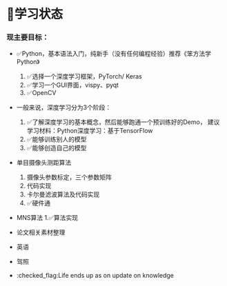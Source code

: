 # :memo:学习状态

### 现主要目标：
- :white_check_mark:Python，基本语法入门，纯新手（没有任何编程经验）推荐《笨方法学Python》
   1. :white_check_mark:选择一个深度学习框架，PyTorch/ Keras
   2. :white_check_mark:学习一个GUI界面，vispy、pyqt
   3. :white_check_mark:OpenCV
    
- 一般来说，深度学习分为3个阶段：
   1. :white_check_mark:了解深度学习的基本概念，然后能够跑通一个预训练好的Demo， 建议学习材料：Python深度学习：基于TensorFlow
   2. :white_check_mark:能够训练别人的模型
   3. :white_check_mark:能够创造自己的模型

- 单目摄像头测距算法
  1. 摄像头参数标定，三个参数矩阵
  2. 代码实现
  3. 卡尔曼滤波算法及代码实现
  4. :white_check_mark:硬件通
  
 - MNS算法
  1.:white_check_mark:算法实现
  
 - 论文相关素材整理
 - 英语
 - 驾照
 - :checked_flag:Life ends up as on update on knowledge
